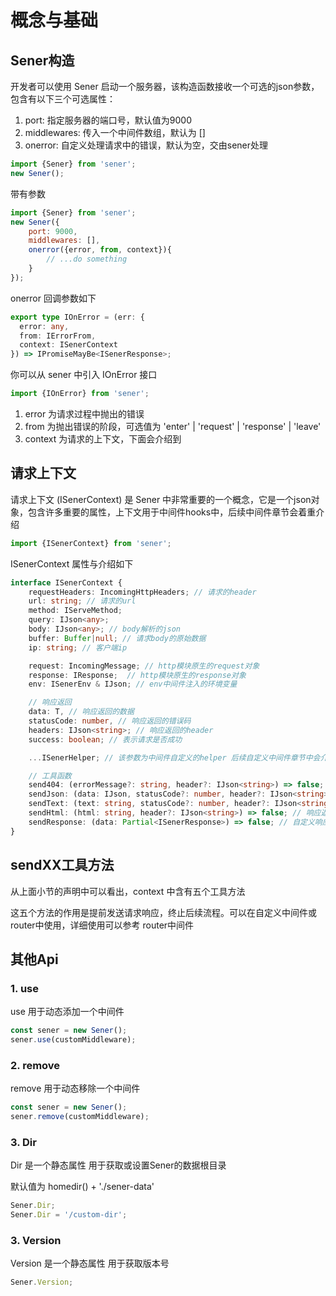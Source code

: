 <!--
 * @Author: chenzhongsheng
 * @Date: 2022-11-05 10:51:06
 * @Description: Coding something
 * @LastEditors: Please set LastEditors
 * @LastEditTime: 2023-05-17 08:00:57
-->

# 概念与基础

## Sener构造

开发者可以使用 Sener 启动一个服务器，该构造函数接收一个可选的json参数，包含有以下三个可选属性：

1. port: 指定服务器的端口号，默认值为9000
2. middlewares: 传入一个中间件数组，默认为 []
3. onerror: 自定义处理请求中的错误，默认为空，交由sener处理

```js
import {Sener} from 'sener';
new Sener(); 
```

带有参数
```js
import {Sener} from 'sener';
new Sener({
    port: 9000,
    middlewares: [],
    onerror({error, from, context}){
        // ...do something
    }
}); 
```

onerror 回调参数如下

```ts
export type IOnError = (err: {
  error: any,
  from: IErrorFrom,
  context: ISenerContext
}) => IPromiseMayBe<ISenerResponse>;
```

你可以从 sener 中引入 IOnError 接口

```ts
import {IOnError} from 'sener';
```

1. error 为请求过程中抛出的错误
2. from 为抛出错误的阶段，可选值为 'enter' | 'request' | 'response' | 'leave'
3. context 为请求的上下文，下面会介绍到

## 请求上下文

请求上下文 (ISenerContext) 是 Sener 中非常重要的一个概念，它是一个json对象，包含许多重要的属性，上下文用于中间件hooks中，后续中间件章节会着重介绍

```ts
import {ISenerContext} from 'sener';
```

ISenerContext 属性与介绍如下

```ts
interface ISenerContext {
    requestHeaders: IncomingHttpHeaders; // 请求的header
    url: string; // 请求的url
    method: IServeMethod;
    query: IJson<any>;
    body: IJson<any>; // body解析的json
    buffer: Buffer|null; // 请求body的原始数据
    ip: string; // 客户端ip

    request: IncomingMessage; // http模块原生的request对象
    response: IResponse;  // http模块原生的response对象
    env: ISenerEnv & IJson; // env中间件注入的环境变量

    // 响应返回
    data: T, // 响应返回的数据
    statusCode: number, // 响应返回的错误码
    headers: IJson<string>; // 响应返回的header
    success: boolean; // 表示请求是否成功

    ...ISenerHelper; // 该参数为中间件自定义的helper 后续自定义中间件章节中会介绍到

    // 工具函数
    send404: (errorMessage?: string, header?: IJson<string>) => false; // 响应返回404
    sendJson: (data: IJson, statusCode?: number, header?: IJson<string>) => false; // 响应返回一个json
    sendText: (text: string, statusCode?: number, header?: IJson<string>) => false; // 响应返回plaintext
    sendHtml: (html: string, header?: IJson<string>) => false; // 响应返回html
    sendResponse: (data: Partial<ISenerResponse>) => false; // 自定义响应返回
}
```

## sendXX工具方法

从上面小节的声明中可以看出，context 中含有五个工具方法

这五个方法的作用是提前发送请求响应，终止后续流程。可以在自定义中间件或router中使用，详细使用可以参考 router中间件

## 其他Api

### 1. use

use 用于动态添加一个中间件

```js
const sener = new Sener();
sener.use(customMiddleware);
```

### 2. remove

remove 用于动态移除一个中间件

```js
const sener = new Sener();
sener.remove(customMiddleware);
```

### 3. Dir

Dir 是一个静态属性 用于获取或设置Sener的数据根目录

默认值为 homedir() + './sener-data'

```js
Sener.Dir;
Sener.Dir = '/custom-dir';
```

### 3. Version

Version 是一个静态属性 用于获取版本号

```js
Sener.Version;
```